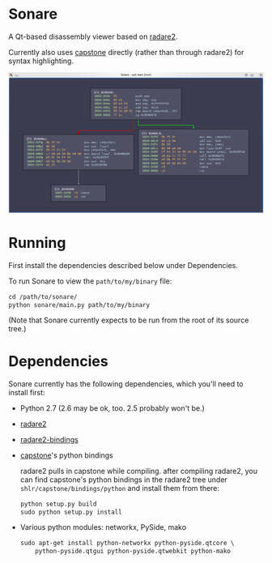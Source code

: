 Sonare
======

A Qt-based disassembly viewer based on
[radare2](https://github.com/radare/radare2/).

Currently also uses [capstone](https://github.com/aquynh/capstone)
directly (rather than through radare2) for syntax highlighting.

![a screenshot](/doc/screenshot-test.png?raw=true)


# Running

First install the dependencies described below under Dependencies.

To run Sonare to view the `path/to/my/binary` file:

    cd /path/to/sonare/
    python sonare/main.py path/to/my/binary

(Note that Sonare currently expects to be run from the root of its source
tree.)


# Dependencies

Sonare currently has the following dependencies, which you'll need to
install first:

* Python 2.7 (2.6 may be ok, too. 2.5 probably won't be.)

* [radare2](https://github.com/radare/radare2)

* [radare2-bindings](https://github.com/radare/radare2-bindings)

* [capstone](https://github.com/aquynh/capstone)'s python bindings

  radare2 pulls in capstone while compiling. after compiling
  radare2, you can find capstone's python bindings in the radare2
  tree under `shlr/capstone/bindings/python` and install them from
  there:

  ```
  python setup.py build
  sudo python setup.py install
  ```

* Various python modules: networkx, PySide, mako

  ```
  sudo apt-get install python-networkx python-pyside.qtcore \
      python-pyside.qtgui python-pyside.qtwebkit python-mako
  ```
